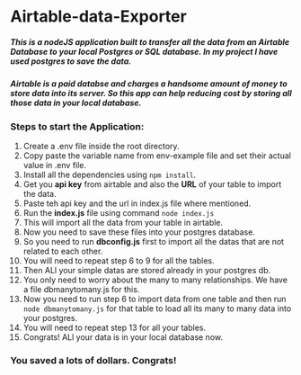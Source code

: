 # Airtable-data-Exporter

##### This is a nodeJS application built to transfer all the data from an Airtable Database to your local Postgres or SQL database. In my project I have used postgres to save the data.  
##### Airtable is a paid databse and charges a handsome amount of money to store data into its server. So this app can help reducing cost by storing all those data in your local database.  
### Steps to start the Application:
1. Create a .env file inside the root directory.
2. Copy paste the variable name from env-example file and set their actual value in .env file.
3. Install all the dependencies using  `npm install`.
4. Get you **api key** from airtable and also the **URL** of your table to import the data.
5. Paste teh api key and the url in index.js file where mentioned.
6. Run the **index.js** file using command `node index.js`
7. This will import all the data from your table in airtable.
8. Now you need to save these files into your postgres database.
9. So you need to run **dbconfig.js** first to import all the datas that are not related to each other.
10. You will need to repeat step 6 to 9 for all the tables.
11. Then ALl your simple datas are stored already in your postgres db.
12. You only need to worry about the many to many relationships. We have a file dbmanytomany.js for this.
13. Now you need to run step 6 to import data from one table and then run ` node dbmanytomany.js ` for that table to load all its many to many data into your postgres.
14. You will need to repeat step 13 for all your tables.
15. Congrats! ALl your data is in your local database now.
### You saved a lots of dollars. Congrats!